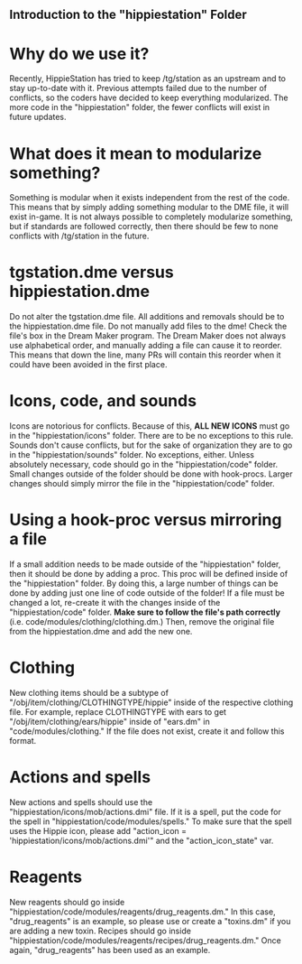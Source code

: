 ## Introduction to the "hippiestation" Folder

# Why do we use it?

Recently, HippieStation has tried to keep /tg/station as an upstream and to stay up-to-date with it. Previous attempts failed due to the number of conflicts, so the coders have decided to keep everything modularized. The more code in the "hippiestation" folder, the fewer conflicts will exist in future updates.

# What does it mean to modularize something?

Something is modular when it exists independent from the rest of the code. This means that by simply adding something modular to the DME file, it will exist in-game. It is not always possible to completely modularize something, but if standards are followed correctly, then there should be few to none conflicts with /tg/station in the future.

# tgstation.dme versus hippiestation.dme

Do not alter the tgstation.dme file. All additions and removals should be to the hippiestation.dme file. Do not manually add files to the dme! Check the file's box in the Dream Maker program. The Dream Maker does not always use alphabetical order, and manually adding a file can cause it to reorder. This means that down the line, many PRs will contain this reorder when it could have been avoided in the first place.

# Icons, code, and sounds

Icons are notorious for conflicts. Because of this, **ALL NEW ICONS** must go in the "hippiestation/icons" folder. There are to be no exceptions to this rule. Sounds don't cause conflicts, but for the sake of organization they are to go in the "hippiestation/sounds" folder. No exceptions, either. Unless absolutely necessary, code should go in the "hippiestation/code" folder. Small changes outside of the folder should be done with hook-procs. Larger changes should simply mirror the file in the "hippiestation/code" folder.

# Using a hook-proc versus mirroring a file

If a small addition needs to be made outside of the "hippiestation" folder, then it should be done by adding a proc. This proc will be defined inside of the "hippiestation" folder. By doing this, a large number of things can be done by adding just one line of code outside of the folder! If a file must be changed a lot, re-create it with the changes inside of the "hippiestation/code" folder. **Make sure to follow the file's path correctly** (i.e. code/modules/clothing/clothing.dm.) Then, remove the original file from the hippiestation.dme and add the new one.

# Clothing

New clothing items should be a subtype of "/obj/item/clothing/CLOTHINGTYPE/hippie" inside of the respective clothing file. For example, replace CLOTHINGTYPE with ears to get "/obj/item/clothing/ears/hippie" inside of "ears.dm" in "code/modules/clothing." If the file does not exist, create it and follow this format.

# Actions and spells

New actions and spells should use the "hippiestation/icons/mob/actions.dmi" file. If it is a spell, put the code for the spell in "hippiestation/code/modules/spells." To make sure that the spell uses the Hippie icon, please add "action_icon = 'hippiestation/icons/mob/actions.dmi'" and the "action_icon_state" var.

# Reagents

New reagents should go inside "hippiestation/code/modules/reagents/drug_reagents.dm." In this case, "drug_reagents" is an example, so please use or create a "toxins.dm" if you are adding a new toxin. Recipes should go inside "hippiestation/code/modules/reagents/recipes/drug_reagents.dm." Once again, "drug_reagents" has been used as an example.
